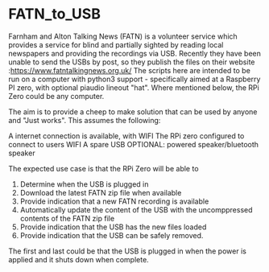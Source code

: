 # FATN_to_USB
Farnham and Alton Talking News (FATN)  is a volunteer service which provides a service for blind and partially sighted by reading local newspapers and providing the recordings via USB.  Recently they have been unable to send the USBs by post, so they publish the files on their website :https://www.fatntalkingnews.org.uk/
The scripts here are intended to be run on a computer with python3 support - specifically aimed at a Raspberry PI zero, with optional piaudio lineout "hat".  Where mentioned below, the RPi Zero could be any computer.

The aim is to provide a cheep to make solution that can be used by anyone and "Just works".  This assumes the following:

A internet connection is available, with WIFI
The RPi zero configured to connect to users WIFI
A spare USB
OPTIONAL: powered speaker/bluetooth speaker

The expected use case is that the RPi Zero will be able to
1.  Determine when the USB is plugged in
2.  Download the latest FATN zip file when available
3.  Provide indication that a new FATN recording is available
4.  Automatically update the content of the USB with the uncomppressed contents of the FATN zip file
5.  Provide indication that the USB has the new files loaded
6.  Provide indication that the USB can be safely removed.

The first and last could be that the USB is plugged in when the power is applied and it shuts down when complete.

